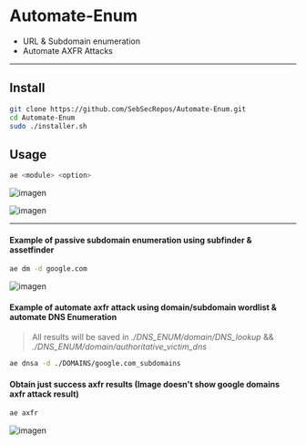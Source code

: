# Automate-Enum

- URL & Subdomain enumeration
- Automate AXFR Attacks

-----


## Install
```bash
git clone https://github.com/SebSecRepos/Automate-Enum.git
cd Automate-Enum
sudo ./installer.sh
```


## Usage
```bash
ae <module> <option>  
```

![imagen](https://github.com/user-attachments/assets/8d95f306-393c-4d14-b873-1e1120a7fe0f)


![imagen](https://github.com/user-attachments/assets/9d5ff15e-914b-48ca-bd3c-6ab90c467245)


-----

#### Example of passive subdomain enumeration using subfinder & assetfinder

```bash
ae dm -d google.com
```

![imagen](https://github.com/user-attachments/assets/886406e6-6959-42ce-8b8d-51fedf424aa8)


#### Example of automate axfr attack using domain/subdomain wordlist & automate DNS Enumeration
> All results will be saved in *./DNS_ENUM/domain/DNS_lookup*  && *./DNS_ENUM/domain/authoritative_victim_dns*

```bash
ae dnsa -d ./DOMAINS/google.com_subdomains
```

#### Obtain just success axfr results (Image doesn't show google domains axfr attack result)

```bash
ae axfr
```

![imagen](https://github.com/user-attachments/assets/0c74d64a-bf7e-4014-b8d3-83667cc1f28f)

